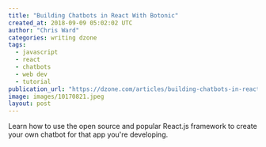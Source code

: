 ```yaml
---
title: "Building Chatbots in React With Botonic"
created_at: 2018-09-09 05:02:02 UTC
author: "Chris Ward"
categories: writing dzone
tags:
  - javascript
  - react
  - chatbots
  - web dev
  - tutorial
publication_url: "https://dzone.com/articles/building-chatbots-in-react-with-botonic"
image: images/10170821.jpeg
layout: post
---
```

Learn how to use the open source and popular React.js framework to create your own chatbot for that app you're developing.


